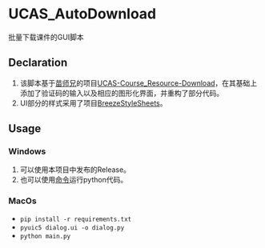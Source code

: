 # UCAS_AutoDownload

批量下载课件的GUI脚本

## Declaration

1. 该脚本基于[苗师兄](https://github.com/vastskymiaow)的项目[UCAS-Course_Resource-Download](https://github.com/vastskymiaow/UCAS-Course_Resource-Download)，在其基础上添加了验证码的输入以及相应的图形化界面，并重构了部分代码。
2. UI部分的样式采用了项目[BreezeStyleSheets](https://github.com/Alexhuszagh/BreezeStyleSheets)。

## Usage

### Windows

1. 可以使用本项目中发布的Release。
2. 也可以使用[命令](###MacOS)运行python代码。

### MacOs

* `pip install -r requirements.txt`
* `pyuic5 dialog.ui -o dialog.py`
* `python main.py`
